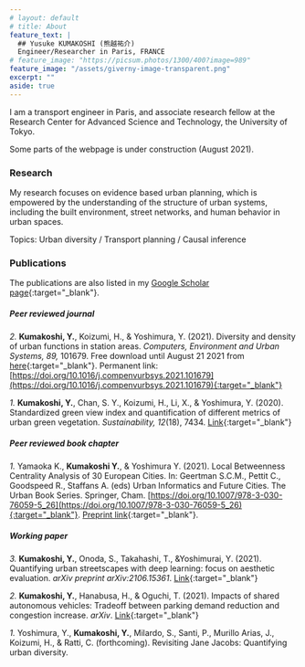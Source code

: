 ```yaml
---
# layout: default
# title: About
feature_text: |
  ## Yusuke KUMAKOSHI (熊越祐介)
  Engineer/Researcher in Paris, FRANCE
# feature_image: "https://picsum.photos/1300/400?image=989"
feature_image: "/assets/giverny-image-transparent.png"
excerpt: ""
aside: true
---
```


I am a transport engineer in Paris, and associate research fellow at the Research Center for Advanced Science and Technology, the University of Tokyo.

Some parts of the webpage is under construction (August 2021).

### Research

My research focuses on evidence based urban planning, which is empowered by the understanding of the structure of urban systems, including the built environment, street networks, and human behavior in urban spaces.

Topics: Urban diversity / Transport planning / Causal inference

### Publications
The publications are also listed in my [Google Scholar page](https://scholar.google.com/citations?user=-3U01zsAAAAJ){:target="_blank"}.

##### Peer reviewed journal
_2._ **Kumakoshi, Y.**, Koizumi, H., & Yoshimura, Y. (2021). Diversity and density of urban functions in station areas. _Computers, Environment and Urban Systems, 89,_ 101679. Free download until August 21 2021 from [here](https://authors.elsevier.com/a/1dL1WjFQgr6MZ){:target="_blank"}.
Permanent link: [https://doi.org/10.1016/j.compenvurbsys.2021.101679](https://doi.org/10.1016/j.compenvurbsys.2021.101679){:target="_blank"}

_1._ **Kumakoshi, Y.**, Chan, S. Y., Koizumi, H., Li, X., & Yoshimura, Y. (2020). Standardized green view index and quantification of different metrics of urban green vegetation. _Sustainability, 12_(18), 7434. [Link](https://www.mdpi.com/2071-1050/12/18/7434){:target="_blank"}

##### Peer reviewed book chapter
_1._ Yamaoka K., **Kumakoshi Y.**, & Yoshimura Y. (2021). Local Betweenness Centrality Analysis of 30 European Cities. In: Geertman S.C.M., Pettit C., Goodspeed R., Staffans A. (eds) Urban Informatics and Future Cities. The Urban Book Series. Springer, Cham. [https://doi.org/10.1007/978-3-030-76059-5_26](https://doi.org/10.1007/978-3-030-76059-5_26){:target="_blank"}. [Preprint link](https://arxiv.org/abs/2103.11437){:target="_blank"}.

##### Working paper
_3._ **Kumakoshi, Y.**, Onoda, S., Takahashi, T., &Yoshimurai, Y. (2021). Quantifying urban streetscapes with deep learning: focus on aesthetic evaluation. _arXiv preprint arXiv:2106.15361_. [Link](https://arxiv.org/abs/2106.15361){:target="_blank"}

_2._ **Kumakoshi, Y.**, Hanabusa, H., & Oguchi, T. (2021). Impacts of shared autonomous vehicles: Tradeoff between parking demand reduction and congestion increase. _arXiv_. [Link](http://arxiv.org/abs/2104.15019){:target="_blank"}

_1._ Yoshimura, Y., **Kumakoshi, Y.**, Milardo, S., Santi, P., Murillo Arias, J., Koizumi, H., & Ratti, C. (forthcoming). Revisiting Jane Jacobs: Quantifying urban diversity.

<!-- [{% include icon.html id="googlescholar" title="googlescholar" color="#4285F4" %}](https://scholar.google.com/citations?user=-3U01zsAAAAJ)
[{% include icon.html id="github" title="github" color="#211F1F" %}](https://github.com/yusukekumakoshi)
[{% include icon.html id="linkedin" title="linkedin" color="#0366d6" %}](https://www.linkedin.com/in/yusuke-kumakoshi-1a0b6166/) -->

<!-- {% include button.html text=" " icon="linkedin" link="https://www.linkedin.com/in/yusuke-kumakoshi-1a0b6166/?originalSubdomain=fr" color="#0366d6" %} {% include button.html text="Google Scholar" icon="google" link="https://scholar.google.com/citations?user=-3U01zsAAAAJ&hl=en" color="#4285F4" %} -->
<!-- {% include button.html text="Buy me a coffee ☕️" link="https://buymeacoffee.com/daviddarnes#support" color="#f68140" %} {% include button.html text="Tweet it" icon="twitter" link="https://twitter.com/intent/tweet/?url=https://alembic.darn.es&text=Alembic%20-%20A%20Jekyll%20boilerplate%20theme&via=DavidDarnes" color="#0d94e7" %} {% include button.html text="Install Alembic ⚗️" link="https://github.com/daviddarnes/alembic#installation" %} -->
